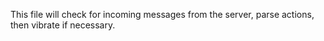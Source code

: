 This file will check for incoming messages from the server, parse actions, then vibrate if necessary. 
